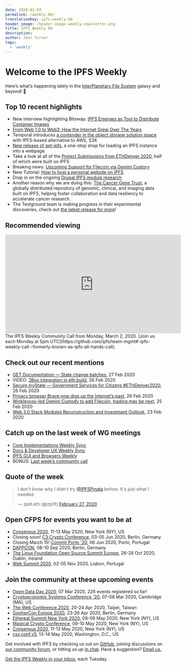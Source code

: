 ```yaml
---
date: 2020-03-03
permalink: /weekly-80/
translationKey: ipfs-weekly-80
header_image: /header-image-weekly-newsletter.png
title: IPFS Weekly 80
description:
author: Jenn Turner
tags:
  - 'weekly'
---
```


# Welcome to the IPFS Weekly

Here’s what’s happening lately in the [InterPlanetary File System](https://ipfs.tech/) galaxy and beyond! 🚀

## Top 10 recent highlights

- New interview highlighting Bitswap: [IPFS Emerges as Tool to Distribute Container Images](https://containerjournal.com/topics/container-management/ipfs-emerges-as-tool-to-distribute-container-images/)
- [From Web 1.0 to Web3: How the Internet Grew Over The Years](https://hackernoon.com/from-web-10-to-web3-how-the-internet-grew-over-the-years-zac032g1)
- Temporal introduces [a contender in the object storage solution space](https://medium.com/temporal-cloud/introducing-s3x-endless-ipfs-dynamic-possibilities-stream-videos-host-dynamic-websites-f0072127070f) with IPFS-based alternative to AWS, S3X
- [New release of get-ipfs](https://github.com/fission-suite/get-ipfs), a one-stop shop for loading an IPFS instance into a webpage.
- Take a look at all of the [Project Submissions from ETHDenver 2020](https://medium.com/ethdenver/all-of-the-ethdenver-2020-project-submissions-a29124035332), half of which were built on IPFS
- Breaking news: [Upcoming Support for Filecoin via Gemini Custory](https://gemini.com/blog/upcoming-support-for-filecoin)
- New Tutorial: [How to host a personal website on IPFS](https://lpfann.me/post/decentralized-site/)
- Drop in on the ongoing [Drupal IPFS module research](https://talk.fission.codes/t/drupal-ipfs-module-research/516)
- Another reason why we are doing this: [The Cancer Gene Trust](https://www.cancergenetrust.org/), a globally distributed repository of genomic, clinical, and imaging data built on IPFS, helping foster collaboration and data resiliency to accelerate cancer research.
- The Testground team is making progress in their experimental discoveries, check out [the latest release for more](https://github.com/ipfs/testground/releases/tag/v0.2.0)!

## Recommended viewing

<iframe width="560" height="315" src="https://www.youtube.com/embed/aY6sJYIgMoc" frameborder="0" allow="accelerometer; autoplay; encrypted-media; gyroscope; picture-in-picture" allowfullscreen></iframe>
The IPFS Weekly Community Call from Monday, March 2, 2020. [Join us each Monday at 5pm UTC](https://github.com/ipfs/team-mgmt#-ipfs-weekly-call--formerly-known-as-ipfs-all-hands-call).

## Check out our recent mentions

- [GET Documentation — State change batches](https://medium.com/get-protocol/get-documentation-state-change-batches-1ed91ef4d614), 27 Feb 2020
- VIDEO: [3Box integration in eth.build](https://www.youtube.com/watch?v=i_X5uGkgfc8&feature=emb_logo), 26 Feb 2020
- [Secure myState — Government Services for Citizens #ETHDenver2020](https://medium.com/twos-complement/secure-mystate-government-services-for-citizens-ethdenver2020-17f47407b656), 26 Feb 2020
- [Privacy browser Brave now digs up the Internet’s past](https://decrypt.co/20656/privacy-browser-brave-now-digs-up-the-internets-past), 26 Feb 2020
- [Winklevoss-led Gemini Custody to add Filecoin, trading may be next](https://decrypt.co/20544/winklevoss-led-gemini-custody-to-add-filecoin-trading-may-be-next), 25 Feb 2020
- [Web 3.0 Stack Modules Reconstruction and Investment Outlook](https://medium.com/@IOSGVC/web-3-0-stack-modules-reconstruction-and-investment-outlook-bd1e624c4bdb), 23 Feb 2020

## Catch up on the last week of WG meetings

- [Core Implementations Weekly Sync](https://www.youtube.com/watch?v=mSUqOGOmkJ4)
- [Docs & Developer UX Weekly Sync](https://www.youtube.com/watch?v=vLnLIhX3AR4)
- [IPFS GUI and Browsers Weekly](https://www.youtube.com/watch?v=c7Kb1mjhbcY)
- BONUS: [Last week’s community call](https://www.youtube.com/watch?v=uUL6Qm6Zb5I)

## Quote of the week

<blockquote class="twitter-tweet"><p lang="en" dir="ltr">I don&#39;t know why I didn&#39;t try <a href="https://twitter.com/IPFSPinata?ref_src=twsrc%5Etfw">@IPFSPinata</a> before. It&#39;s just what I needed.</p>&mdash; zplit.eth (@zpl1t) <a href="https://twitter.com/zpl1t/status/1232914416590417920?ref_src=twsrc%5Etfw">February 27, 2020</a></blockquote>

## Open CFPS for events you want to be at

- [Consensus 2020](https://airtable.com/shrgZo95do5Oeo55N), 11-13 May 2020, New York (NY), US
- Closing soon! [C3 Crypto Conference](https://crypto-conference.com/apply-speaker/), 03-05 Jun 2020, Berlin, Germany
- Closing March 15! [Commit Porto '20](https://commitporto.com/), 06 Jun 2020, Porto, Portugal
- [DAPPCON](https://gnosis1.typeform.com/to/u8cTBg), 08-10 Sep 2020, Berlin, Germany
- [The Linux Foundation Open Source Summit Europe](https://events.linuxfoundation.org/open-source-summit-europe/program/cfp/#overview), 26-28 Oct 2020, Dublin, Ireland
- [Web Summit 2020](https://websummit.com/speaker-application), 02-05 Nov 2020, Lisbon, Portugal

## Join the community at these upcoming events

- [Open Data Day 2020](https://opendataday.org/), 07 Mar 2020, 226 events registered so far!
- [Cryptoeconomic Systems Conference '20](https://cryptoeconomicsystems.pubpub.org/ces20), 07-08 Mar 2020, Cambridge (MA), US
- [The Web Conference 2020](https://www2020.thewebconf.org/), 20-24 Apr 2020, Taipei, Taiwan
- [GopherCon Europe 2020](https://gophercon.berlin/), 23-26 Apr 2020, Berlin, Germany
- [Ethereal Summit New York 2020](https://www.etherealsummit.com/), 08-09 May 2020, New York (NY), US
- [Magical Crypto Conference](https://www.magicalcryptoconference.com/2020-nyc#countdown), 09-10 May 2020, New York (NY), US
- [Consensus 2020](https://www.coindesk.com/events/consensus-2020), 11-13 May 2020, New York (NY), US
- [csv,conf,v5](https://csvconf.com/), 13-14 May 2020, Washington, D.C., US

Get involved with IPFS by checking us out on [GitHub](https://github.com/ipfs), joining discussions on [our community forum](https://discuss.ipfs.tech/), or hitting us up [in chat](https://riot.im/app/#/room/#ipfs:matrix.org). Have a suggestion? [Email us.](mailto:newsletter@ipfs.io)

[Get the IPFS Weekly in your inbox](https://ipfs.us4.list-manage.com/subscribe?u=25473244c7d18b897f5a1ff6b&id=cad54b2230), each Tuesday.
